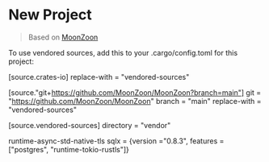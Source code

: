 # New Project
> Based on [MoonZoon](http://moonzoon.rs/)

To use vendored sources, add this to your .cargo/config.toml for this project:

[source.crates-io]
replace-with = "vendored-sources"

[source."git+https://github.com/MoonZoon/MoonZoon?branch=main"]
git = "https://github.com/MoonZoon/MoonZoon"
branch = "main"
replace-with = "vendored-sources"

[source.vendored-sources]
directory = "vendor"







runtime-async-std-native-tls
sqlx = {version ="0.8.3", features = ["postgres", "runtime-tokio-rustls"]}

